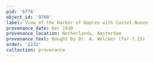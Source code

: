 ```yaml
---
pid: '6776'
object_id: '9700'
label: View of the Harbor of Naples with Castel Nuovo
provenance_date: Dec 1930
provenance_location: Netherlands, Amsterdam
provenance_text: Bought by Dr. A. Welcker (for f.15)
order: '2232'
collection: provenance
---
```

